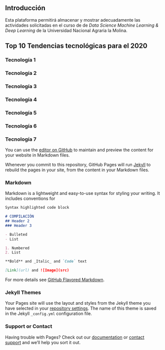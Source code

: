 ## Introducción

Esta plataforma permitirá almacenar y mostrar adecuadamente las actividades solicitadas en el curso de de *Data Science Machine Learning & Deep Learning* de la Universidad Nacional Agraria la Molina. 

## Top 10 Tendencias tecnológicas para el 2020

### Tecnología 1

### Tecnología 2

### Tecnología 3

### Tecnología 4

### Tecnología 5

### Tecnología 6

### Tecnología 7

You can use the [editor on GitHub](https://github.com/DanJoshuaSG/Homework_DSML_UNALM_Dan/edit/master/index.md) to maintain and preview the content for your website in Markdown files.

Whenever you commit to this repository, GitHub Pages will run [Jekyll](https://jekyllrb.com/) to rebuild the pages in your site, from the content in your Markdown files.

### Markdown

Markdown is a lightweight and easy-to-use syntax for styling your writing. It includes conventions for

```markdown
Syntax highlighted code block

# COMPILACIÓN
## Header 2
### Header 3

- Bulleted
- List

1. Numbered
2. List

**Bold** and _Italic_ and `Code` text

[Link](url) and ![Image](src)
```

For more details see [GitHub Flavored Markdown](https://guides.github.com/features/mastering-markdown/).

### Jekyll Themes

Your Pages site will use the layout and styles from the Jekyll theme you have selected in your [repository settings](https://github.com/DanJoshuaSG/Homework_DSML_UNALM_Dan/settings). The name of this theme is saved in the Jekyll `_config.yml` configuration file.

### Support or Contact

Having trouble with Pages? Check out our [documentation](https://help.github.com/categories/github-pages-basics/) or [contact support](https://github.com/contact) and we’ll help you sort it out.

